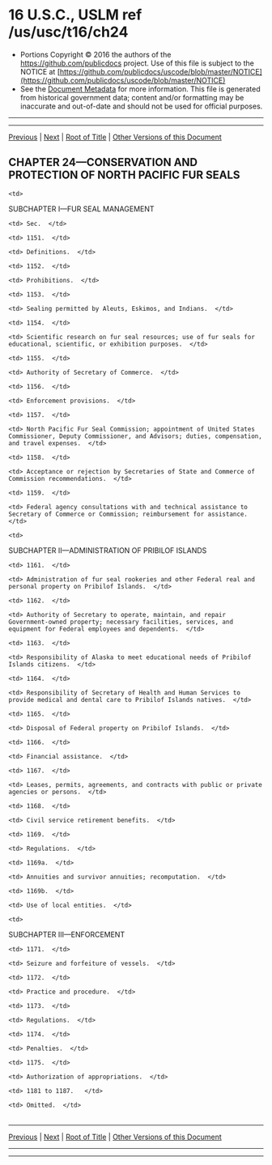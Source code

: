 ---
---

# 16 U.S.C., USLM ref /us/usc/t16/ch24

* Portions Copyright © 2016 the authors of the https://github.com/publicdocs project.
  Use of this file is subject to the NOTICE at [https://github.com/publicdocs/uscode/blob/master/NOTICE](https://github.com/publicdocs/uscode/blob/master/NOTICE)
* See the [Document Metadata](././../../../..//README.md) for more information.
  This file is generated from historical government data; content and/or formatting may be inaccurate and out-of-date and should not be used for official purposes.

----------
----------

[Previous](./../../../..//us/usc/t16/ch23/m__us_usc_t16_s1136.md) | [Next](./../../../..//us/usc/t16/ch24/schI/m__us_usc_t16_ch24_schI.md) | [Root of Title](./../../../../) | [Other Versions of this Document](https://publicdocs.github.io/go/links?ns=uslm&ref=%2Fus%2Fusc%2Ft16%2Fch24)

## CHAPTER 24—CONSERVATION AND PROTECTION OF NORTH PACIFIC FUR SEALS

<table>

  <tr>

    <td> 

SUBCHAPTER I—FUR SEAL MANAGEMENT  </td>

  </tr>

  <tr>

    <td> Sec.  </td>

  </tr>

  <tr>

    <td> 1151.  </td>

    <td> Definitions.  </td>

  </tr>

  <tr>

    <td> 1152.  </td>

    <td> Prohibitions.  </td>

  </tr>

  <tr>

    <td> 1153.  </td>

    <td> Sealing permitted by Aleuts, Eskimos, and Indians.  </td>

  </tr>

  <tr>

    <td> 1154.  </td>

    <td> Scientific research on fur seal resources; use of fur seals for educational, scientific, or exhibition purposes.  </td>

  </tr>

  <tr>

    <td> 1155.  </td>

    <td> Authority of Secretary of Commerce.  </td>

  </tr>

  <tr>

    <td> 1156.  </td>

    <td> Enforcement provisions.  </td>

  </tr>

  <tr>

    <td> 1157.  </td>

    <td> North Pacific Fur Seal Commission; appointment of United States Commissioner, Deputy Commissioner, and Advisors; duties, compensation, and travel expenses.  </td>

  </tr>

  <tr>

    <td> 1158.  </td>

    <td> Acceptance or rejection by Secretaries of State and Commerce of Commission recommendations.  </td>

  </tr>

  <tr>

    <td> 1159.  </td>

    <td> Federal agency consultations with and technical assistance to Secretary of Commerce or Commission; reimbursement for assistance.  </td>

  </tr>

  <tr>

    <td> 

SUBCHAPTER II—ADMINISTRATION OF PRIBILOF ISLANDS  </td>

  </tr>

  <tr>

    <td> 1161.  </td>

    <td> Administration of fur seal rookeries and other Federal real and personal property on Pribilof Islands.  </td>

  </tr>

  <tr>

    <td> 1162.  </td>

    <td> Authority of Secretary to operate, maintain, and repair Government-owned property; necessary facilities, services, and equipment for Federal employees and dependents.  </td>

  </tr>

  <tr>

    <td> 1163.  </td>

    <td> Responsibility of Alaska to meet educational needs of Pribilof Islands citizens.  </td>

  </tr>

  <tr>

    <td> 1164.  </td>

    <td> Responsibility of Secretary of Health and Human Services to provide medical and dental care to Pribilof Islands natives.  </td>

  </tr>

  <tr>

    <td> 1165.  </td>

    <td> Disposal of Federal property on Pribilof Islands.  </td>

  </tr>

  <tr>

    <td> 1166.  </td>

    <td> Financial assistance.  </td>

  </tr>

  <tr>

    <td> 1167.  </td>

    <td> Leases, permits, agreements, and contracts with public or private agencies or persons.  </td>

  </tr>

  <tr>

    <td> 1168.  </td>

    <td> Civil service retirement benefits.  </td>

  </tr>

  <tr>

    <td> 1169.  </td>

    <td> Regulations.  </td>

  </tr>

  <tr>

    <td> 1169a.  </td>

    <td> Annuities and survivor annuities; recomputation.  </td>

  </tr>

  <tr>

    <td> 1169b.  </td>

    <td> Use of local entities.  </td>

  </tr>

  <tr>

    <td> 

SUBCHAPTER III—ENFORCEMENT  </td>

  </tr>

  <tr>

    <td> 1171.  </td>

    <td> Seizure and forfeiture of vessels.  </td>

  </tr>

  <tr>

    <td> 1172.  </td>

    <td> Practice and procedure.  </td>

  </tr>

  <tr>

    <td> 1173.  </td>

    <td> Regulations.  </td>

  </tr>

  <tr>

    <td> 1174.  </td>

    <td> Penalties.  </td>

  </tr>

  <tr>

    <td> 1175.  </td>

    <td> Authorization of appropriations.  </td>

  </tr>

  <tr>

    <td> 1181 to 1187.   </td>

    <td> Omitted.  </td>

  </tr>

</table>

----------

[Previous](./../../../..//us/usc/t16/ch23/m__us_usc_t16_s1136.md) | [Next](./../../../..//us/usc/t16/ch24/schI/m__us_usc_t16_ch24_schI.md) | [Root of Title](./../../../../) | [Other Versions of this Document](https://publicdocs.github.io/go/links?ns=uslm&ref=%2Fus%2Fusc%2Ft16%2Fch24)

----------
----------



